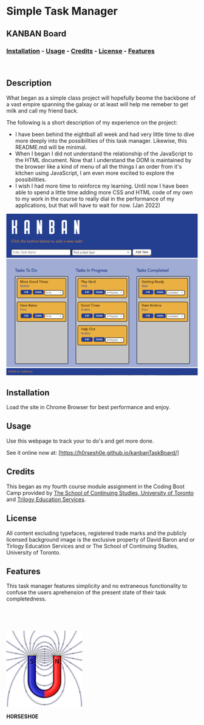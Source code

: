 
# <Your-Project-Title> Simple Task Manager
## KANBAN Board 
### [Installation](#installation)  - [Usage](#usage)  - [Credits](#credits)  - [License](#license) - [Features](#Features)
&nbsp;
## Description
  What began as a simple class project will hopefully beome the backbone of a vast empire spanning the galxay or at least will help me remeber to get milk and call my friend back.

The following is a short description of my experience on the project:

- I have been behind the eightball all week and had very little time to dive more deeply into the possibilities of this task manager.  Likewise, this README.md will be minimal.
- When I began I did not understand the relationship of the JavaScript to the HTML document.  Now that I understand the DOM is maintained by the browser like a kind of menu of all the things I an order from it's kitchen using JavaScript, I am even more excited to explore the possibilities.
- I wish I had more time to reinforce my learning.  Until now I have been able to spend a little time adding more CSS and HTML code of my own to my work in the course to really dial in the performance of my applications, but that will have to wait for now. (Jan 2022)

![Screenshot](./assets/images/screenshot.png)

## Installation
Load the site in Chrome Browser for best performance and enjoy.
## Usage
Use this webpage to track your to do's and get more done.

See it online now at: [https://h0rsesh0e.github.io/kanbanTaskBoard/]

## Credits
This began as my fourth course module assignment in the Coding Boot Camp provided by [The School of Continuing Studies, University of Toronto](https://learn.utoronto.ca/) and [Trilogy Education Services](https://www.trilogyed.com/). 

## License
All content excluding typefaces, registered trade marks and the publicly licensed background image is the exclusive property of David Baron and or Tirlogy Education Services and or The School of Continuing Studies, University of Toronto.

## Features
  This task manager features simplicity and no extraneous functionality to confuse the users aprehension of the present state of their task completedness.



&nbsp;

&nbsp;

![test](./assets/images/toroid.png)


**H0RSESH0E**
